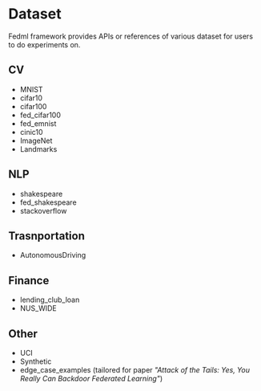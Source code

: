 # Dataset
Fedml framework provides APIs or references of various dataset for users to do experiments on.

## CV
- MNIST
- cifar10
- cifar100
- fed_cifar100
- fed_emnist
- cinic10
- ImageNet
- Landmarks

## NLP
- shakespeare
- fed_shakespeare
- stackoverflow

## Trasnportation
- AutonomousDriving

## Finance
- lending_club_loan
- NUS_WIDE

## Other
- UCI
- Synthetic
- edge_case_examples (tailored for paper _"Attack of the Tails: Yes, You Really Can Backdoor Federated Learning"_)
